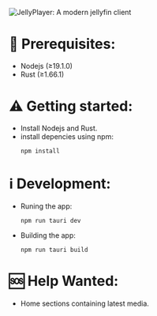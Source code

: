 ![JellyPlayer: A modern jellyfin client](https://rawcdn.githack.com/prayag17/JellyPlayer/6fb9e2ce601ed64c194ae7228c18446a8b5db584/assets/Banner.png)

# :memo: Prerequisites:
- Nodejs (≥19.1.0)
- Rust (≥1.66.1)

# :warning: Getting started:
- Install Nodejs and Rust.
- install depencies using npm:
  ```
  npm install
  ```

# :information_source: Development:
- Runing the app:
  ```shell
  npm run tauri dev
  ```
- Building the app:
  ```shell
  npm run tauri build
  ```

# :sos: Help Wanted:
- Home sections containing latest media.
